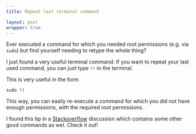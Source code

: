 ```yaml
---
title: Repeat last terminal command

layout: post
wrapper: true
---
```

Ever executed a command for which you needed root permissions (e.g. via `sudo`) but find yourself needing to retype the whole thing?

I just found a very useful terminal command: If you want to repeat your last used command, you can just type `!!` in the terminal.

This is very useful in the form

    sudo !!

This way, you can easily re-execute a command for which you did not have enough permissions, *with* the required root permissions.

I found this tip in a [Stackoverflow](http://stackoverflow.com/questions/68372/what-is-your-single-most-favorite-command-line-trick-using-bash) discussion which contains some other good commands as wel. Check it out!